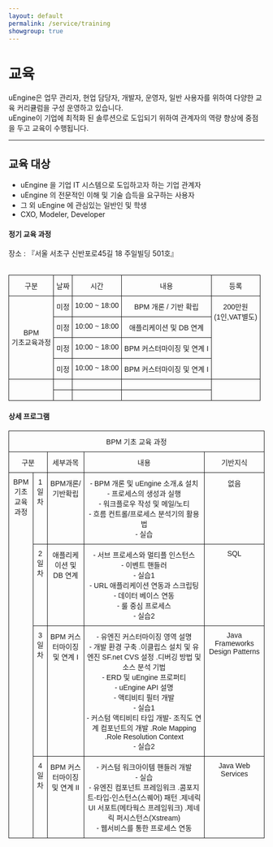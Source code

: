 ```yaml
---
layout: default
permalink: /service/training
showgroup: true
---
```


# 교육

uEngine은 업무 관리자, 현업 담당자, 개발자, 운영자, 일반 사용자를 위하여 다양한 교육 커리큘럼을 구성 운영하고 있습니다.   
uEngine이 기업에 최적화 된 솔루션으로 도입되기 위하여 관계자의 역량 향상에 중점을 두고 교육이 수행됩니다.  
   
---   
   
## 교육 대상

- uEngine 을 기업 IT 시스템으로 도입하고자 하는 기업 관계자
- uEngine 의 전문적인 이해 및 기술 습득을 요구하는 사용자
- 그 외 uEngine 에 관심있는 일반인 및 학생
- CXO, Modeler, Developer
    
#### 정기 교육 과정     

장소 : 『서울 서초구 신반포로45길 18 주일빌딩 501호』  
<br>
<style type="text/css">
.tg  {border-collapse:collapse;border-spacing:0;}
.tg td{font-family:Arial, sans-serif;font-size:14px;padding:10px 5px;border-style:solid;border-width:1px;overflow:hidden;word-break:normal;}
.tg th{font-family:Arial, sans-serif;font-size:14px;font-weight:normal;padding:10px 5px;border-style:solid;border-width:1px;overflow:hidden;word-break:normal;}
.tg .tg-s6z2{text-align:center}
.tg .tg-baqh{text-align:center;vertical-align:top}
</style>
<table class="tg">
  <tr>
    <th class="tg-baqh">구분</th>
    <th class="tg-baqh">날짜</th>
    <th class="tg-baqh">시간</th>
    <th class="tg-baqh">내용</th>
    <th class="tg-baqh">등록</th>
  </tr>
  <tr>
    <td class="tg-s6z2" rowspan="4">BPM <br>기초교육과정</td>
    <td class="tg-baqh">미정</td>
    <td class="tg-baqh">10:00 ~ 18:00</td>
    <td class="tg-baqh">BPM 개론 / 기반 확립</td>
    <td class="tg-baqh" rowspan="4">200만원<br>(1인,VAT별도)</td>
  </tr>
  <tr>
    <td class="tg-baqh">미정</td>
    <td class="tg-baqh">10:00 ~ 18:00</td>
    <td class="tg-baqh">애플리케이션 및 DB 연계</td>
  </tr>
  <tr>
    <td class="tg-baqh">미정</td>
    <td class="tg-baqh">10:00 ~ 18:00</td>
    <td class="tg-baqh">BPM 커스터마이징 및 연계 I</td>
  </tr>
  <tr>
    <td class="tg-baqh">미정</td>
    <td class="tg-baqh">10:00 ~ 18:00</td>
    <td class="tg-baqh">BPM 커스터마이징 및 연계 I</td>
  </tr>
  <tr>
    <td class="tg-baqh" rowspan="2"></td>
    <td class="tg-baqh"></td>
    <td class="tg-baqh"></td>
    <td class="tg-baqh"></td>
    <td class="tg-baqh" rowspan="2"></td>
  </tr>
  <tr>
    <td class="tg-baqh"></td>
    <td class="tg-baqh"></td>
    <td class="tg-baqh"></td>
  </tr>
</table>

#### 상세 프로그램  
   
<style type="text/css">
.tg  {border-collapse:collapse;border-spacing:0;}
.tg td{font-family:Arial, sans-serif;font-size:14px;padding:10px 5px;border-style:solid;border-width:1px;overflow:hidden;word-break:normal;}
.tg th{font-family:Arial, sans-serif;font-size:14px;font-weight:normal;padding:10px 5px;border-style:solid;border-width:1px;overflow:hidden;word-break:normal;}
.tg .tg-s6z2{text-align:center}
.tg .tg-baqh{text-align:center;vertical-align:top}
</style>
<table class="tg">
  <tr>
    <th class="tg-s6z2" colspan="5">BPM 기초 교육 과정</th>
  </tr>
  <tr>
    <td class="tg-baqh" colspan="2">구분</td>
    <td class="tg-baqh">세부과목</td>
    <td class="tg-baqh">내용</td>
    <td class="tg-baqh">기반지식</td>
  </tr>
  <tr>
    <td class="tg-baqh" rowspan="4">BPM 기초<br>교육 과정</td>
    <td class="tg-baqh">1일차</td>
    <td class="tg-baqh">BPM개론/기반확립</td>
    <td class="tg-baqh">- BPM 개론 및 uEngine 소개,&amp; 설치<br>- 프로세스의 생성과 실행 <br>- 워크플로우 작성 및 메일/노티<br>- 흐름 컨트롤/프로세스 분석기의 활용법<br>- 실습</td>
    <td class="tg-baqh">없음</td>
  </tr>
  <tr>
    <td class="tg-baqh">2일차</td>
    <td class="tg-baqh">애플리케이션 및DB 연계</td>
    <td class="tg-baqh">- 서브 프로세스와 멀티플 인스턴스 <br>- 이벤트 핸들러 <br>- 실습1<br>- URL 애플리케이션 연동과 스크립팅 <br>- 데이터 베이스 연동 <br>- 룰 중심 프로세스<br>- 실습2</td>
    <td class="tg-baqh">SQL</td>
  </tr>
  <tr>
    <td class="tg-baqh">3일차</td>
    <td class="tg-baqh">BPM 커스터마이징 및 연계 I</td>
    <td class="tg-baqh">- 유엔진 커스터마이징 영역 설명<br>- 개발 환경 구축 .이클립스 설치 및 유엔진 SF.net CVS 설정 .디버깅 방법 및 소스 분석 기법<br>- ERD 및 uEngine 프로퍼티<br>- uEngine API 설명<br>- 액티비티 필터 개발<br>- 실습1<br>- 커스텀 액티비티 타입 개발- 조직도 연계 컴포넌트의 개발 .Role Mapping .Role Resolution Context<br>- 실습2</td>
    <td class="tg-baqh">Java Frameworks Design Patterns</td>
  </tr>
  <tr>
    <td class="tg-baqh">4일차</td>
    <td class="tg-baqh">BPM 커스터마이징 및 연계 II</td>
    <td class="tg-baqh">- 커스텀 워크아이템 핸들러 개발 <br>- 실습<br>- 유엔진 컴포넌트 프레임워크 .콤포지트-타입-인스턴스(스퀘어) 패턴 .제네릭 UI 서포트(메타웍스 프레임워크) .제네릭 퍼시스턴스(Xstream) <br>- 웹서비스를 통한 프로세스 연동</td>
    <td class="tg-baqh">Java Web Services</td>
  </tr>
</table>
